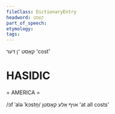 ```yaml
---
fileClass: DictionaryEntry
headword: קאָסט
part_of_speech: 
etymology: 
tags: 
---
```

קאָסט
־ן
דער
'cost'

HASIDIC
=======
= AMERICA = 

/ɔf ˈalə ˈkɔstn̩/ אויף אַלע קאָסטן 'at all costs'